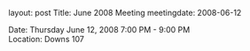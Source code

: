 layout: post
Title: June 2008 Meeting
meetingdate: 2008-06-12

Date: Thursday June 12, 2008 7:00 PM - 9:00 PM                                   
Location: Downs 107                                         
